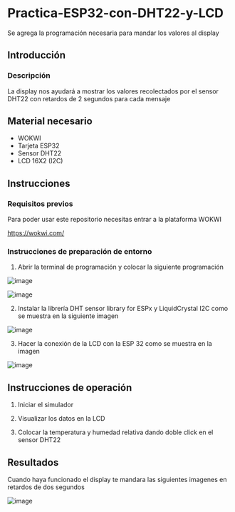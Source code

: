 # Practica-ESP32-con-DHT22-y-LCD
Se agrega la programación necesaria para mandar los valores al display
## Introducción 
### Descripción 

La display nos ayudará a mostrar los valores recolectados por el sensor DHT22 con retardos de 2 segundos para cada mensaje 

## Material necesario
- WOKWI
- Tarjeta ESP32
- Sensor DHT22
- LCD 16X2 (I2C)

## Instrucciones 

### Requisitos previos 

Para poder usar este repositorio necesitas entrar a la plataforma WOKWI 

https://wokwi.com/

### Instrucciones de preparación de entorno 

1. Abrir la terminal de programación y colocar la siguiente programación

![image](https://github.com/user-attachments/assets/32dbc6cc-67de-4463-93fe-bb354e35ef7c)

![image](https://github.com/user-attachments/assets/0139f134-a0cf-4660-af30-9a479ce01d09)

2. Instalar la librería DHT sensor library for ESPx y LiquidCrystal I2C como se muestra en la siguiente imagen

![image](https://github.com/user-attachments/assets/41255636-8cbb-465a-bdd0-6731fcf016d5)

3. Hacer la conexión de la LCD con la ESP 32 como se muestra en la imagen

![image](https://github.com/user-attachments/assets/08e8be15-5bf8-4311-bd80-a5f376afef42)

## Instrucciones de operación 

1. Iniciar el simulador

2. Visualizar los datos en la LCD

3. Colocar la temperatura y humedad relativa dando doble click en el sensor DHT22

## Resultados 

Cuando haya funcionado el display te mandara las siguientes imagenes en retardos de dos segundos

![image](https://github.com/user-attachments/assets/9b530020-5c50-458c-b0ba-510d04421726)





   
